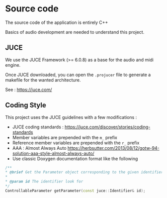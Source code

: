# Source code
The source code of the application is entirely C++

Basics of audio development are needed to understand this project.

## JUCE
We use the JUCE Framework (>= 6.0.8) as a base for the audio and midi engine.

Once JUCE downloaded, you can open the `.projucer` file to generate a makefile for the wanted architecture.

See : https://juce.com/

## Coding Style
This project uses the JUCE guidelines with a few modifications :
 - JUCE coding standards : https://juce.com/discover/stories/coding-standards
 - Member variables are prepended with the `m_` prefix
 - Reference member variables are prepended with the `r_` prefix
 - AAA : Almost Always Auto https://herbsutter.com/2013/08/12/gotw-94-solution-aaa-style-almost-always-auto/
 - Use classic Doxygen documentation format like the following

 ```cpp
 /**
 * @brief Get the Parameter object corresponding to the given identifier
 * 
 * @param id The identifier look for
 */
ControllableParameter getParameter(const juce::Identifier& id);
 ```
